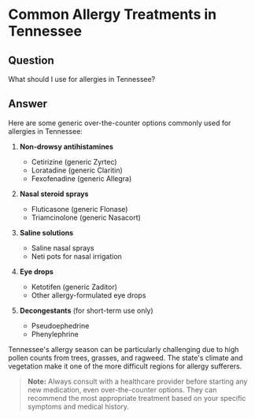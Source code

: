 # Common Allergy Treatments in Tennessee

## Question

What should I use for allergies in Tennessee?

## Answer

Here are some generic over-the-counter options commonly used for allergies in Tennessee:

1. **Non-drowsy antihistamines**
   - Cetirizine (generic Zyrtec)
   - Loratadine (generic Claritin)
   - Fexofenadine (generic Allegra)

2. **Nasal steroid sprays**
   - Fluticasone (generic Flonase)
   - Triamcinolone (generic Nasacort)

3. **Saline solutions**
   - Saline nasal sprays
   - Neti pots for nasal irrigation

4. **Eye drops**
   - Ketotifen (generic Zaditor)
   - Other allergy-formulated eye drops

5. **Decongestants** (for short-term use only)
   - Pseudoephedrine
   - Phenylephrine

Tennessee's allergy season can be particularly challenging due to high pollen counts from trees, grasses, and ragweed. The state's climate and vegetation make it one of the more difficult regions for allergy sufferers.

> **Note:** Always consult with a healthcare provider before starting any new medication, even over-the-counter options. They can recommend the most appropriate treatment based on your specific symptoms and medical history.
